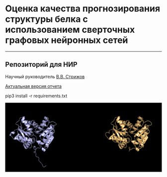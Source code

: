 # Оценка качества прогнозирования структуры белка с использованием сверточных графовых нейронных сетей
***************
Репозиторий для НИР
--------
Научный руководитель [В.В. Стрижов](http://www.ccas.ru/strijov/)

[Актуальная версия отчета](https://github.com/severilov/Graph-nets-for-CASP/blob/master/report/Severilov2019NIR.pdf)

pip3 install -r requirements.txt 


<center>
  <img src='./pics/1.png' alt='proteins' width="600"/>
</center>
